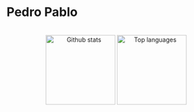 <h1>Pedro Pablo</h1>
<div align="center">
  <br />
  <img height="160em" alt="Github stats" src="https://github-readme-stats.vercel.app/api?username=pedro-pablo&show_icons=true&include_all_commits=true&count_private=true&hide_title=1&theme=merko" />
  <img height="160em" alt="Top languages" src="https://github-readme-stats.vercel.app/api/top-langs?username=pedro-pablo&layout=compact&theme=merko" />
</div>

<!--
**pedro-pablo/pedro-pablo** is a ✨ _special_ ✨ repository because its `README.md` (this file) appears on your GitHub profile.

Here are some ideas to get you started:

- 🔭 I’m currently working on ...
- 🌱 I’m currently learning ...
- 👯 I’m looking to collaborate on ...
- 🤔 I’m looking for help with ...
- 💬 Ask me about ...
- 📫 How to reach me: ...
- 😄 Pronouns: ...
- ⚡ Fun fact: ...
-->
